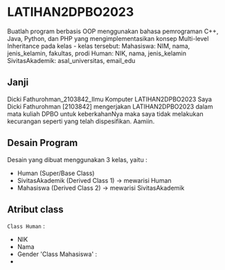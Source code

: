 # LATIHAN2DPBO2023
Buatlah program berbasis OOP menggunakan bahasa pemrograman C++, Java, Python, dan PHP yang mengimplementasikan konsep Multi-level Inheritance  pada kelas - kelas tersebut:
Mahasiswa: NIM, nama, jenis_kelamin, fakultas, prodi
Human: NIK, nama, jenis_kelamin
SivitasAkademik: asal_universitas, email_edu
## Janji
Dicki Fathurohman_2103842_Ilmu Komputer LATIHAN2DPBO2023
Saya Dicki Fathurohman [2103842] mengerjakan LATIHAN2DPBO2023 dalam mata kuliah DPBO untuk keberkahanNya maka saya tidak melakukan kecurangan seperti yang telah dispesifikan. Aamiin.
## Desain Program
Desain yang dibuat menggunakan 3 kelas, yaitu :
- Human (Super/Base Class)
- SivitasAkademik (Derived Class 1) -> mewarisi Human
- Mahasiswa (Derived Class 2) -> mewarisi SivitasAkademik

## Atribut class
`Class Human` :
- NIK
- Nama
- Gender
'Class Mahasiswa' :
- 
